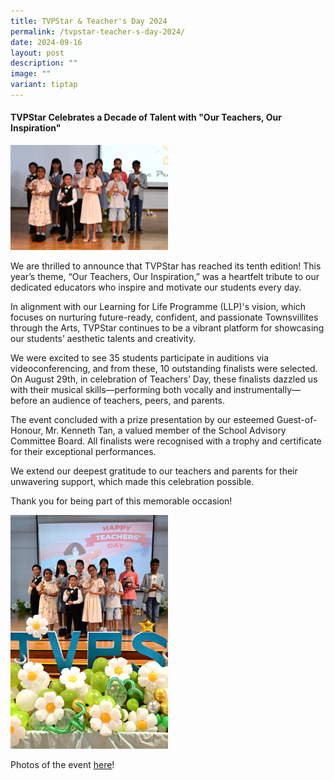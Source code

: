 ```yaml
---
title: TVPStar & Teacher's Day 2024
permalink: /tvpstar-teacher-s-day-2024/
date: 2024-09-16
layout: post
description: ""
image: ""
variant: tiptap
---
```

<h4><strong>TVPStar Celebrates a Decade of Talent with "Our Teachers, Our Inspiration"</strong></h4>
<p></p>
<div class="isomer-image-wrapper">
<img style="width: 50%;" height="auto" width="100%" alt="" src="/images/Aesthetics/TVPStar/DSC_1911.jpg">
</div>
<p>We are thrilled to announce that TVPStar has reached its tenth edition!
This year’s theme, “Our Teachers, Our Inspiration,” was a heartfelt tribute
to our dedicated educators who inspire and motivate our students every
day.</p>
<p>In alignment with our Learning for Life Programme (LLP)'s vision, which
focuses on nurturing future-ready, confident, and passionate Townsvillites
through the Arts, TVPStar continues to be a vibrant platform for showcasing
our students’ aesthetic talents and creativity.</p>
<p>We were excited to see 35 students participate in auditions via videoconferencing,
and from these, 10 outstanding finalists were selected. On August 29th,
in celebration of Teachers’ Day, these finalists dazzled us with their
musical skills—performing both vocally and instrumentally—before an audience
of teachers, peers, and parents.</p>
<p>The event concluded with a prize presentation by our esteemed Guest-of-Honour,
Mr. Kenneth Tan, a valued member of the School Advisory Committee Board.
All finalists were recognised with a trophy and certificate for their exceptional
performances.</p>
<p>We extend our deepest gratitude to our teachers and parents for their
unwavering support, which made this celebration possible.</p>
<p>Thank you for being part of this memorable occasion!</p>
<div class="isomer-image-wrapper">
<img style="width: 50%;" height="auto" width="100%" alt="" src="/images/Aesthetics/TVPStar/DSC_1940.jpg">
</div>
<p>Photos of the event <a href="https://flic.kr/s/aHBqjBFM4P" rel="noopener nofollow" target="_blank">here</a>!</p>